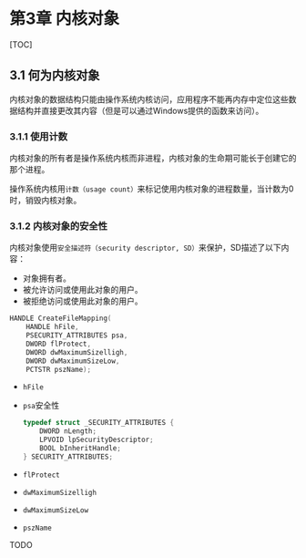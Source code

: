 # 第3章 内核对象

[TOC]



## 3.1 何为内核对象

内核对象的数据结构只能由操作系统内核访问，应用程序不能再内存中定位这些数据结构并直接更改其内容（但是可以通过Windows提供的函数来访问）。

### 3.1.1 使用计数

内核对象的所有者是操作系统内核而非进程，内核对象的生命期可能长于创建它的那个进程。

操作系统内核用`计数（usage count）`来标记使用内核对象的进程数量，当计数为0时，销毁内核对象。

### 3.1.2 内核对象的安全性

内核对象使用`安全描述符（security descriptor, SD）`来保护，SD描述了以下内容：

- 对象拥有者。
- 被允许访问或使用此对象的用户。
- 被拒绝访问或使用此对象的用户。

```c++
HANDLE CreateFileMapping(
	HANDLE hFile,
	PSECURITY_ATTRIBUTES psa,
	DWORD flProtect,
 	DWORD dwMaximumSizelligh,
	DWORD dwMaximumSizeLow,
	PCTSTR pszName);
```

- `hFile`

- `psa`安全性

  ```c++
  typedef struct _SECURITY_ATTRIBUTES {
      DWORD nLength;
      LPVOID lpSecurityDescriptor;
      BOOL bInheritHandle;
  } SECURITY_ATTRIBUTES;
  ```

- `flProtect`

- `dwMaximumSizelligh`

- `dwMaximumSizeLow`

- `pszName`

TODO
